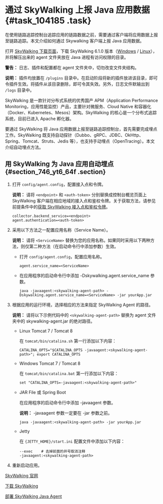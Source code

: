 # 通过 SkyWalking 上报 Java 应用数据 {#task_104185 .task}

在使用链路追踪控制台追踪应用的链路数据之前，需要通过客户端将应用数据上报至链路追踪。本文介绍如何通过 Skywalking 客户端上报 Java 应用数据。

打开 [SkyWalking 下载页面](http://skywalking.apache.org/downloads/#_5-x-releases)，下载 SkyWalking 6.1.0 版本（[Windows](http://www.apache.org/dyn/closer.cgi/incubator/skywalking/5.0.0-GA/apache-skywalking-apm-incubating-5.0.0-GA.zip) / [Linux](http://www.apache.org/dyn/closer.cgi/incubator/skywalking/5.0.0-GA/apache-skywalking-apm-incubating-5.0.0-GA.tar.gz)），并将解压出来的 agent 文件夹放在 Java 进程有访问权限的目录。

**警告：** 日志、插件和配置都在 agent 文件夹中，切勿改变文件夹结构。

**说明：** 插件均放置在 `/plugins` 目录中。在启动阶段将新的插件放进该目录，即可令插件生效。将插件从该目录删除，即可令其失效。另外，日志文件默输出到 `/logs` 目录中。

 

SkyWalking 是一款针对分布式系统的优秀国产 APM（Application Performance Monitoring，应用性能监控）产品，主要针对微服务、Cloud Native 和容器化（Docker、Kubernetes、Mesos）架构。SkyWalking 的核心是一个分布式追踪系统，目前已进入 Apache 孵化器。

要通过 SkyWalking 将 Java 应用数据上报至链路追踪控制台，首先需要完成埋点工作。SkyWalking 既支持自动探针（Dubbo、gRPC、JDBC、OkHttp、Spring、Tomcat、Struts、Jedis 等），也支持手动埋点（OpenTracing）。本文介绍自动埋点方法。

 

## 用 SkyWalking 为 Java 应用自动埋点 {#section_746_yt6_64f .section}

1.  打开 `config/agent.config`，配置接入点和令牌。 

    **说明：** 请将 `<endpoint>` 和 `<auth-token>` 分别替换成控制台概览页面上 SkyWalking 客户端在相应地域的接入点和鉴权令牌。关于获取方法，请参见前提条件中的[获取 SkyWalking 接入点和鉴权令牌](#tab3)。

    ``` {#codeblock_1hq_51m_rgq}
    collector.backend_service=<endpoint>
    agent.authentication=<auth-token>
    ```

2.  采用以下方法之一配置应用名称（Service Name）。 

    **说明：** 请将 `<ServiceName>` 替换为您的应用名称。如果同时采用以下两种方法，则仅第二种方法（在启动命令行中添加参数）生效。

    -   打开 `config/agent.config`，配置应用名称。

        ``` {#codeblock_42o_1re_dle}
        agent.service_name=<ServiceName>
        ```

    -   在应用程序的启动命令行中添加 -Dskywalking.agent.service\_name 参数。

        ``` {#codeblock_pra_a61_jpg}
        java -javaagent:<skywalking-agent-path> -Dskywalking.agent.service_name=<ServiceName> -jar yourApp.jar
        ```

3.  根据应用的运行环境，选择相应的方法来指定 SkyWalking Agent 的路径。 

    **说明：** 请将以下示例代码中的 `<skywalking-agent-path>` 替换为 agent 文件夹中的 skywalking-agent.jar 的绝对路径。

    -   Linux Tomcat 7 / Tomcat 8

        在 `tomcat/bin/catalina.sh` 第一行添加以下内容：

        ``` {#codeblock_tv0_vrv_axh}
        CATALINA_OPTS="$CATALINA_OPTS -javaagent:<skywalking-agent-path>"; export CATALINA_OPTS
        ```

    -   Windows Tomcat 7 / Tomcat 8

        在 `tomcat/bin/catalina.bat` 第一行添加以下内容：

        ``` {#codeblock_6l2_fva_u9i}
        set "CATALINA_OPTS=-javaagent:<skywalking-agent-path>"
        ```

    -   JAR File 或 Spring Boot

        在应用程序的启动命令行中添加 -javaagent 参数。

        **说明：** -javaagent 参数一定要在 -jar 参数之前。

        ``` {#codeblock_366_r5k_pqu}
        java -javaagent:<skywalking-agent-path> -jar yourApp.jar
        ```

    -   Jetty

        在 `{JETTY_HOME}/start.ini` 配置文件中添加以下内容：

        ``` {#codeblock_hwz_9nt_jby}
        --exec    # 去掉前面的井号取消注释
        -javaagent:<skywalking-agent-path>
        ```

4.  重新启动应用。

[SkyWalking 官网](http://skywalking.apache.org/)

[下载 SkyWalking](http://skywalking.apache.org/downloads/)

[部署 SkyWalking Java Agent](https://github.com/apache/incubator-skywalking/blob/v5.0.0-GA/docs/cn/Deploy-skywalking-agent-CN.md)

